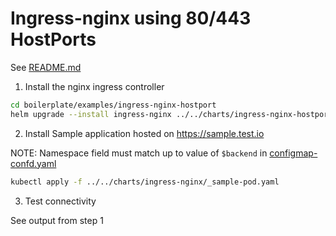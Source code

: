# Ingress-nginx using 80/443 HostPorts

See [README.md](../../charts/ingress-nginx/README.md)


1. Install the nginx ingress controller 

```bash
cd boilerplate/examples/ingress-nginx-hostport
helm upgrade --install ingress-nginx ../../charts/ingress-nginx-hostport --namespace default --values ./values-override.yaml
```

2. Install Sample application hosted on https://sample.test.io

NOTE: Namespace field must match up to value of `$backend` in [configmap-confd.yaml](../../charts/ingress-nginx/templates/configmap-confd.yaml) 

```bash
kubectl apply -f ../../charts/ingress-nginx/_sample-pod.yaml
```

3. Test connectivity 

See output from step 1